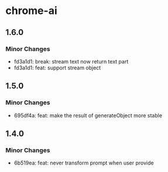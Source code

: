 # chrome-ai

## 1.6.0

### Minor Changes

- fd3a1d1: break: stream text now return text part
- fd3a1d1: feat: support stream object

## 1.5.0

### Minor Changes

- 695df4a: feat: make the result of generateObject more stable

## 1.4.0

### Minor Changes

- 6b519ea: feat: never transform prompt when user provide

